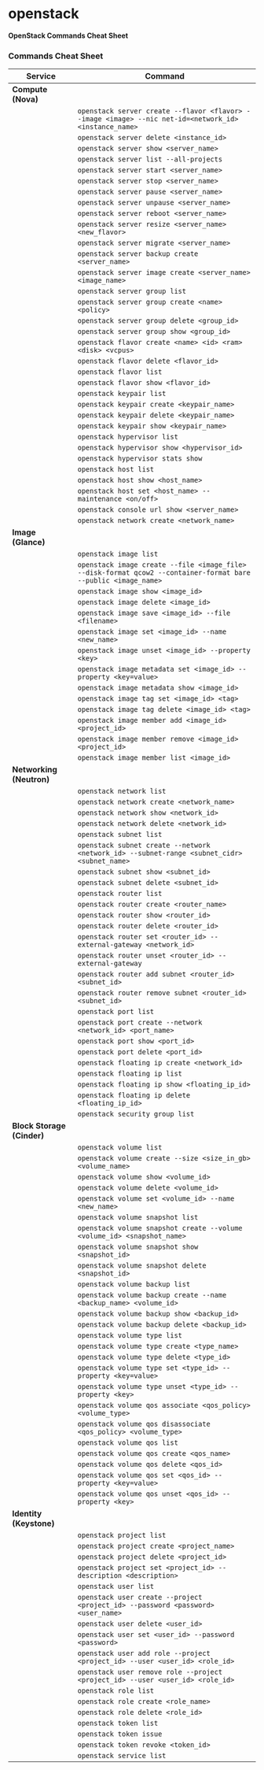 # openstack


**OpenStack Commands Cheat Sheet**

### Commands Cheat Sheet

| Service  | Command |
| --- | --- |
| **Compute (Nova)** |
| | `openstack server create --flavor <flavor> --image <image> --nic net-id=<network_id> <instance_name>` | Create a new server instance |
| | `openstack server delete <instance_id>` | Delete a server instance |
| | `openstack server show <server_name>` | Show server details |
| | `openstack server list --all-projects` | List all servers across all projects |
| | `openstack server start <server_name>` | Start a server |
| | `openstack server stop <server_name>` | Stop a server |
| | `openstack server pause <server_name>` | Pause a server |
| | `openstack server unpause <server_name>` | Unpause a server |
| | `openstack server reboot <server_name>` | Reboot a server |
| | `openstack server resize <server_name> <new_flavor>` | Resize a server to a new flavor |
| | `openstack server migrate <server_name>` | Migrate a server to a new host |
| | `openstack server backup create <server_name>` | Create a new backup of a server |
| | `openstack server image create <server_name> <image_name>` | Create a new image by taking a snapshot of a server |
| | `openstack server group list` | List all server groups |
| | `openstack server group create <name> <policy>` | Create a new server group with a specific policy |
| | `openstack server group delete <group_id>` | Delete a server group |
| | `openstack server group show <group_id>` | Show server group details |
| | `openstack flavor create <name> <id> <ram> <disk> <vcpus>` | Create a new flavor |
| | `openstack flavor delete <flavor_id>` | Delete a flavor |
| | `openstack flavor list` | List all flavors |
| | `openstack flavor show <flavor_id>` | Show flavor details |
| | `openstack keypair list` | List all key pairs |
| | `openstack keypair create <keypair_name>` | Create a new key pair |
| | `openstack keypair delete <keypair_name>` | Delete a key pair |
| | `openstack keypair show <keypair_name>` | Show key pair details |
| | `openstack hypervisor list` | List all hypervisors |
| | `openstack hypervisor show <hypervisor_id>` | Show hypervisor details |
| | `openstack hypervisor stats show` | Show hypervisor statistics |
| | `openstack host list` | List all hosts |
| | `openstack host show <host_name>` | Show host details |
| | `openstack host set <host_name> --maintenance <on/off>` | Set host maintenance mode |
| | `openstack console url show <server_name>` | Show console URL of a server |
| | `openstack network create <network_name>` | Create a new network |
| **Image (Glance)** |
| | `openstack image list` | List all images |
| | `openstack image create --file <image_file> --disk-format qcow2 --container-format bare --public <image_name>` | Create a new image |
| | `openstack image show <image_id>` | Show image details |
| | `openstack image delete <image_id>` | Delete an image |
| | `openstack image save <image_id> --file <filename>` | Save an image to a file |
| | `openstack image set <image_id> --name <new_name>` | Rename an image |
| | `openstack image unset <image_id> --property <key>` | Unset an image property |
| | `openstack image metadata set <image_id> --property <key=value>` | Set image metadata |
| | `openstack image metadata show <image_id>` | Show image metadata |
| | `openstack image tag set <image_id> <tag>` | Set an image tag |
| | `openstack image tag delete <image_id> <tag>` | Delete an image tag |
| | `openstack image member add <image_id> <project_id>` | Add an image member |
| | `openstack image member remove <image_id> <project_id>` | Remove an image member |
| | `openstack image member list <image_id>` | List all image members |
| **Networking (Neutron)** |
| | `openstack network list` | List all networks |
| | `openstack network create <network_name>` | Create a new network |
| | `openstack network show <network_id>` | Show network details |
| | `openstack network delete <network_id>` | Delete a network |
| | `openstack subnet list` | List all subnets |
| | `openstack subnet create --network <network_id> --subnet-range <subnet_cidr> <subnet_name>` | Create a new subnet |
| | `openstack subnet show <subnet_id>` | Show subnet details |
| | `openstack subnet delete <subnet_id>` | Delete a subnet |
| | `openstack router list` | List all routers |
| | `openstack router create <router_name>` | Create a new router |
| | `openstack router show <router_id>` | Show router details |
| | `openstack router delete <router_id>` | Delete a router |
| | `openstack router set <router_id> --external-gateway <network_id>` | Set the external gateway for a router |
| | `openstack router unset <router_id> --external-gateway` | Unset the external gateway for a router |
| | `openstack router add subnet <router_id> <subnet_id>` | Add a subnet to a router |
| | `openstack router remove subnet <router_id> <subnet_id>` | Remove a subnet from a router |
| | `openstack port list` | List all ports |
| | `openstack port create --network <network_id> <port_name>` | Create a new port |
| | `openstack port show <port_id>` | Show port details |
| | `openstack port delete <port_id>` | Delete a port |
| | `openstack floating ip create <network_id>` | Create a new floating IP |
| | `openstack floating ip list` | List all floating IPs |
| | `openstack floating ip show <floating_ip_id>` | Show floating IP details |
| | `openstack floating ip delete <floating_ip_id>` | Delete a floating IP |
| | `openstack security group list` | List all security groups |
| **Block Storage (Cinder)** |
| | `openstack volume list` | List all volumes |
| | `openstack volume create --size <size_in_gb> <volume_name>` | Create a new volume |
| | `openstack volume show <volume_id>` | Show volume details |
| | `openstack volume delete <volume_id>` | Delete a volume |
| | `openstack volume set <volume_id> --name <new_name>` | Rename a volume |
| | `openstack volume snapshot list` | List all volume snapshots |
| | `openstack volume snapshot create --volume <volume_id> <snapshot_name>` | Create a new volume snapshot |
| | `openstack volume snapshot show <snapshot_id>` | Show volume snapshot details |
| | `openstack volume snapshot delete <snapshot_id>` | Delete a volume snapshot |
| | `openstack volume backup list` | List all volume backups |
| | `openstack volume backup create --name <backup_name> <volume_id>` | Create a new volume backup |
| | `openstack volume backup show <backup_id>` | Show volume backup details |
| | `openstack volume backup delete <backup_id>` | Delete a volume backup |
| | `openstack volume type list` | List all volume types |
| | `openstack volume type create <type_name>` | Create a new volume type |
| | `openstack volume type delete <type_id>` | Delete a volume type |
| | `openstack volume type set <type_id> --property <key=value>` | Set volume type properties |
| | `openstack volume type unset <type_id> --property <key>` | Unset volume type properties |
| | `openstack volume qos associate <qos_policy> <volume_type>` | Associate a QoS policy with a volume type |
| | `openstack volume qos disassociate <qos_policy> <volume_type>` | Disassociate a QoS policy from a volume type |
| | `openstack volume qos list` | List all QoS policies |
| | `openstack volume qos create <qos_name>` | Create a new QoS policy |
| | `openstack volume qos delete <qos_id>` | Delete a QoS policy |
| | `openstack volume qos set <qos_id> --property <key=value>` | Set QoS policy properties |
| | `openstack volume qos unset <qos_id> --property <key>` | Unset QoS policy properties |
| **Identity (Keystone)** |
| | `openstack project list` | List all projects |
| | `openstack project create <project_name>` | Create a new project |
| | `openstack project delete <project_id>` | Delete a project |
| | `openstack project set <project_id> --description <description>` | Set project description |
| | `openstack user list` | List all users |
| | `openstack user create --project <project_id> --password <password> <user_name>` | Create a new user |
| | `openstack user delete <user_id>` | Delete a user |
| | `openstack user set <user_id> --password <password>` | Change a user's password |
| | `openstack user add role --project <project_id> --user <user_id> <role_id>` | Add a role to a user in a project |
| | `openstack user remove role --project <project_id> --user <user_id> <role_id>` | Remove a role from a user in a project |
| | `openstack role list` | List all roles |
| | `openstack role create <role_name>` | Create a new role |
| | `openstack role delete <role_id>` | Delete a role |
| | `openstack token list` | List all tokens |
| | `openstack token issue` | Issue a new token |
| | `openstack token revoke <token_id>` | Revoke a token |
| | `openstack service list` | List all services |
